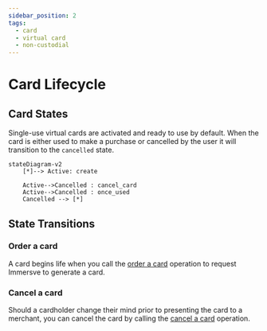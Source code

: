 ```yaml
---
sidebar_position: 2
tags:
  - card
  - virtual card
  - non-custodial
---
```


# Card Lifecycle

## Card States

Single-use virtual cards are activated and ready to use by default. When the card is either used to make a purchase or cancelled by the user it will transition to the `cancelled` state.

```mermaid
stateDiagram-v2
    [*]--> Active: create

    Active-->Cancelled : cancel_card
    Active-->Cancelled : once_used
    Cancelled --> [*]
```

## State Transitions

### Order a card

A card begins life when you call the [order a card](/api-reference/order-card) operation to request Immersve to generate a card.

### Cancel a card

Should a cardholder change their mind prior to presenting the card to a merchant, you can cancel the card by calling the [cancel a card](/api-reference/cancel-a-card-asynchronously) operation.
